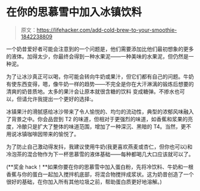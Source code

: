 # 在你的思慕雪中加入冰镇饮料

> 原文：<https://lifehacker.com/add-cold-brew-to-your-smoothie-1842238809>

一个奶昔爱好者可能会注意到的一个问题是，他们需要添加比他们最初想象的更多的液体。加得太少，你最终会得到一种水果泥——一种美味的水果泥，但仍然是一种泥。



为了让冰沙真正可以喝，你可能会转向牛奶或果汁，但它们都有自己的问题。牛奶有使东西变得，嗯，像牛奶一样的趋势——不完全是你在大汗淋漓的锻炼后想要的清爽的奶昔质地。太多的果汁会让原本就很含糖的饮料 变成糖弹。不掺水也可以，但请允许我提出一个更好的选择:。

冰镇果汁的滑腻感给冰沙带来了令人愉悦的、均匀的流动性，典型的浓郁风味融入了背景之中。你会品尝到 T2 的味道，但相对于更强烈的味道，如香蕉和浆果的亮度，冷酿只是扩大了整体的味道范围，增加了一种深沉、黑暗的 T4。当然，更不用说冰镇咖啡因带来的愉悦了。

为了防止自己激动得发抖，我建议使用牛奶(我更喜欢燕麦或杏仁，但你也可以)和冷泡茶的混合物作为下一杯思慕雪的液体基础——每种都喝几大口应该就可以了。

(**奖金 hack！**如果你要在你的思慕雪中加入蛋白粉，先将冷饮料、牛奶和一根香蕉与你的蛋白一起加入搅拌机底部，将混合物搅拌成浆状。这为奶昔创造了一个很好的基础，在你加入所有其他垃圾之前，帮助蛋白质更好地溶解。)